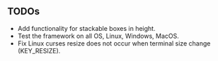 ## TODOs
- Add functionality for stackable boxes in height.
- Test the framework on all OS, Linux, Windows, MacOS.
- Fix Linux curses resize does not occur when terminal size change (KEY_RESIZE).
